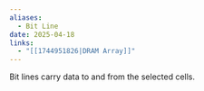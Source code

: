 ```yaml
---
aliases:
  - Bit Line
date: 2025-04-18
links:
  - "[[1744951826|DRAM Array]]"
---
```

Bit lines carry data to and from the selected cells.